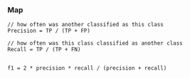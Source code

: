 ### Map

    // how often was another classified as this class
    Precision = TP / (TP + FP)
    
    // how often was this class classified as another class
    Recall = TP / (TP + FN)

    
    f1 = 2 * precision * recall / (precision + recall)





